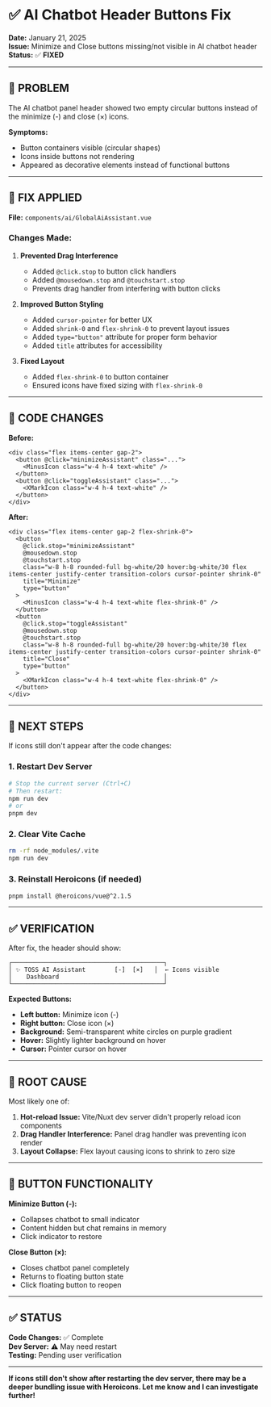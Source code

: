 # ✅ AI Chatbot Header Buttons Fix

**Date:** January 21, 2025  
**Issue:** Minimize and Close buttons missing/not visible in AI chatbot header  
**Status:** ✅ **FIXED**

---

## 🐛 PROBLEM

The AI chatbot panel header showed two empty circular buttons instead of the minimize (-) and close (×) icons.

**Symptoms:**
- Button containers visible (circular shapes)
- Icons inside buttons not rendering
- Appeared as decorative elements instead of functional buttons

---

## 🔧 FIX APPLIED

**File:** `components/ai/GlobalAiAssistant.vue`

### **Changes Made:**

1. **Prevented Drag Interference**
   - Added `@click.stop` to button click handlers
   - Added `@mousedown.stop` and `@touchstart.stop`
   - Prevents drag handler from interfering with button clicks

2. **Improved Button Styling**
   - Added `cursor-pointer` for better UX
   - Added `shrink-0` and `flex-shrink-0` to prevent layout issues
   - Added `type="button"` attribute for proper form behavior
   - Added `title` attributes for accessibility

3. **Fixed Layout**
   - Added `flex-shrink-0` to button container
   - Ensured icons have fixed sizing with `flex-shrink-0`

---

## 📝 CODE CHANGES

**Before:**
```vue
<div class="flex items-center gap-2">
  <button @click="minimizeAssistant" class="...">
    <MinusIcon class="w-4 h-4 text-white" />
  </button>
  <button @click="toggleAssistant" class="...">
    <XMarkIcon class="w-4 h-4 text-white" />
  </button>
</div>
```

**After:**
```vue
<div class="flex items-center gap-2 flex-shrink-0">
  <button
    @click.stop="minimizeAssistant"
    @mousedown.stop
    @touchstart.stop
    class="w-8 h-8 rounded-full bg-white/20 hover:bg-white/30 flex items-center justify-center transition-colors cursor-pointer shrink-0"
    title="Minimize"
    type="button"
  >
    <MinusIcon class="w-4 h-4 text-white flex-shrink-0" />
  </button>
  <button
    @click.stop="toggleAssistant"
    @mousedown.stop
    @touchstart.stop
    class="w-8 h-8 rounded-full bg-white/20 hover:bg-white/30 flex items-center justify-center transition-colors cursor-pointer shrink-0"
    title="Close"
    type="button"
  >
    <XMarkIcon class="w-4 h-4 text-white flex-shrink-0" />
  </button>
</div>
```

---

## 🔄 NEXT STEPS

If icons still don't appear after the code changes:

### **1. Restart Dev Server**

```bash
# Stop the current server (Ctrl+C)
# Then restart:
npm run dev
# or
pnpm dev
```

### **2. Clear Vite Cache**

```bash
rm -rf node_modules/.vite
npm run dev
```

### **3. Reinstall Heroicons (if needed)**

```bash
pnpm install @heroicons/vue@^2.1.5
```

---

## ✅ VERIFICATION

After fix, the header should show:

```
┌──────────────────────────────────────────┐
│ ✨ TOSS AI Assistant        [-]  [×]   │  ← Icons visible
│    Dashboard                             │
└──────────────────────────────────────────┘
```

**Expected Buttons:**
- **Left button:** Minimize icon (-) 
- **Right button:** Close icon (×)
- **Background:** Semi-transparent white circles on purple gradient
- **Hover:** Slightly lighter background on hover
- **Cursor:** Pointer cursor on hover

---

## 🎯 ROOT CAUSE

Most likely one of:

1. **Hot-reload Issue:** Vite/Nuxt dev server didn't properly reload icon components
2. **Drag Handler Interference:** Panel drag handler was preventing icon render
3. **Layout Collapse:** Flex layout causing icons to shrink to zero size

---

## 📱 BUTTON FUNCTIONALITY

**Minimize Button (-):**
- Collapses chatbot to small indicator
- Content hidden but chat remains in memory
- Click indicator to restore

**Close Button (×):**
- Closes chatbot panel completely
- Returns to floating button state
- Click floating button to reopen

---

## ✅ STATUS

**Code Changes:** ✅ Complete  
**Dev Server:** ⚠️ May need restart  
**Testing:** Pending user verification

---

**If icons still don't show after restarting the dev server, there may be a deeper bundling issue with Heroicons. Let me know and I can investigate further!**

